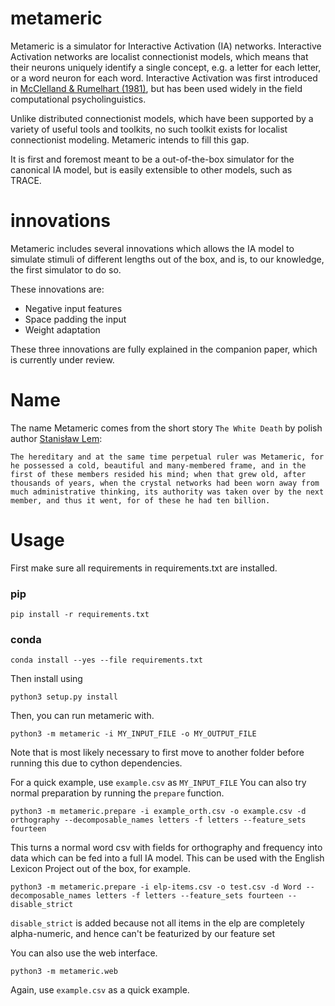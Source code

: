 # metameric

Metameric is a simulator for Interactive Activation (IA) networks.
Interactive Activation networks are localist connectionist models, which means that their neurons uniquely identify a single concept, e.g. a letter for each letter, or a word neuron for each word.
Interactive Activation was first introduced in [McClelland & Rumelhart (1981)](https://www.cs.indiana.edu/~port/teach/641/McClellandRumelhart.IAC.model.1981.pdf), but has been used widely in the field computational psycholinguistics.

Unlike distributed connectionist models, which have been supported by a variety of useful tools and toolkits, no such toolkit exists for localist connectionist modeling.
Metameric intends to fill this gap.

It is first and foremost meant to be a out-of-the-box simulator for the canonical IA model, but is easily extensible to other models, such as TRACE.

# innovations

Metameric includes several innovations which allows the IA model to simulate stimuli of different lengths out of the box, and is, to our knowledge, the first simulator to do so.

These innovations are:

* Negative input features
* Space padding the input
* Weight adaptation

These three innovations are fully explained in the companion paper, which is currently under review.

# Name

The name Metameric comes from the short story ``The White Death`` by polish author [Stanisław Lem](https://en.wikipedia.org/wiki/Stanis%C5%82aw_Lem):

```
The hereditary and at the same time perpetual ruler was Metameric, for he possessed a cold, beautiful and many-membered frame, and in the first of these members resided his mind; when that grew old, after thousands of years, when the crystal networks had been worn away from much administrative thinking, its authority was taken over by the next member, and thus it went, for of these he had ten billion.
```

# Usage

First make sure all requirements in requirements.txt are installed.

### pip
```
pip install -r requirements.txt
```

### conda
```
conda install --yes --file requirements.txt
```

Then install using

```
python3 setup.py install
```

Then, you can run metameric with.

```
python3 -m metameric -i MY_INPUT_FILE -o MY_OUTPUT_FILE
```

Note that is most likely necessary to first move to another folder before running this due to cython dependencies.

For a quick example, use `example.csv` as `MY_INPUT_FILE`
You can also try normal preparation by running the `prepare` function.

```
python3 -m metameric.prepare -i example_orth.csv -o example.csv -d orthography --decomposable_names letters -f letters --feature_sets fourteen
```

This turns a normal word csv with fields for orthography and frequency into data which can be fed into a full IA model.
This can be used with the English Lexicon Project out of the box, for example.

```
python3 -m metameric.prepare -i elp-items.csv -o test.csv -d Word --decomposable_names letters -f letters --feature_sets fourteen --disable_strict
```

`disable_strict` is added because not all items in the elp are completely alpha-numeric, and hence can't be featurized by our feature set

You can also use the web interface.

```
python3 -m metameric.web
```

Again, use `example.csv` as a quick example.
